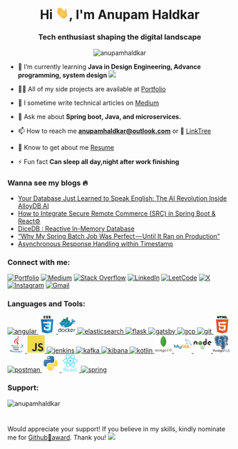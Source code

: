 
<!-- <p align='center'><img  src="https://github.com/anupamhaldkar/anupamhaldkar/assets/48323127/3c5637a5-d483-4f51-b52b-d45a0adb4246" alt="Welcoming You" ></p>
-->
<h1 align="center">Hi <img src="https://raw.githubusercontent.com/ABSphreak/ABSphreak/master/gifs/Hi.gif" width="30px">, I'm Anupam Haldkar</h1>
<h3 align="center">Tech enthusiast shaping the digital landscape</h3>

<p align="center"> <img src="https://komarev.com/ghpvc/?username=anupamhaldkar&abbreviated=true&label=Profile%20views&color=blueviolet&style=for-the-badge" alt="anupamhaldkar" /> </p> 
<!--  Profile Visit Counter  -->



- 🌱 I’m currently learning **Java in Design Engineering, Advance programming, system design** <img src="https://media.giphy.com/media/WUlplcMpOCEmTGBtBW/giphy.gif" width="30">

- 👨‍💻 All of my side projects are available at [Portfolio](https://anupamhaldkar.github.io)

- 📝 I sometime write technical articles on [Medium](https://anupamhaldkar.medium.com)

- 💬 Ask me about **Spring boot, Java, and microservices.**

- 📫 How to reach me **anupamhaldkar@outlook.com** or 🌳 [LinkTree](https://linktr.ee/anupamhaldkar)

- 📄 Know to get about me [Resume](https://drive.google.com/file/d/1quH_rACQXjrhB1r0BQTaSxLngXGPrgZ-/view?usp=sharing)

- ⚡ Fun fact **Can sleep all day,night after work finishing**

### Wanna see my blogs :fire:


<!-- BLOG-POST-LIST:START -->
- [Your Database Just Learned to Speak English: The AI Revolution Inside AlloyDB AI](https://medium.com/follower-booster-hub/your-database-just-learned-to-speak-english-the-ai-revolution-inside-alloydb-ai-360de183c675?source=rss-b061864b94c------2)
- [How to Integrate  Secure Remote Commerce &lpar;SRC&rpar; in Spring Boot &amp; React⚙️](https://medium.com/follower-booster-hub/how-to-integrate-secure-remote-commerce-src-in-spring-boot-react-%EF%B8%8F-ee53feff4c98?source=rss-b061864b94c------2)
- [DiceDB : Reactive In-Memory Database](https://medium.com/follower-booster-hub/dicedb-reactive-in-memory-database-8bbf6c9e256a?source=rss-b061864b94c------2)
- [“Why My Spring Batch Job Was Perfect — Until It Ran on Production”](https://anupamhaldkar.medium.com/why-my-spring-batch-job-was-perfect-until-it-ran-on-production-f62f5225ae6e?source=rss-b061864b94c------2)
- [Asynchronous Response Handling within Timestamp](https://anupamhaldkar.medium.com/asynchronous-response-handling-within-timestamp-63c34ed091c9?source=rss-b061864b94c------2)
<!-- BLOG-POST-LIST:END -->

<h3 align="left">Connect with me:</h3>

[![Portfolio](https://img.shields.io/badge/-Portfolio-943be7?style=for-the-badge&logo=link&logoColor=white)](https://lassiecoder.com)
[![Medium](https://img.shields.io/badge/-Medium-%23000000?style=for-the-badge&logo=medium&logoColor=white)](https://anupamhaldkar.medium.com)
[![Stack Overflow](https://img.shields.io/badge/-Stack%20Overflow-FE7A16?style=for-the-badge&logo=stack-overflow&logoColor=white)](https://stackoverflow.com/users/12331220)
[![LinkedIn](https://img.shields.io/badge/-LinkedIn-0077B5?style=for-the-badge&logo=linkedin&logoColor=white)](https://www.linkedin.com/in/anupamhaldkar/)
[![LeetCode](https://img.shields.io/badge/LeetCode-000000?style=for-the-badge&logo=LeetCode&logoColor=#d16c06)](https://www.leetcode.com/anupamhaldkar)
[![X](https://img.shields.io/badge/-X-000000?style=for-the-badge&logo=x&logoColor=white)](https://x.com/intent/follow?screen_name=anupamhaldkar)
[![Instagram](https://img.shields.io/badge/-Instagram-E4405F?style=for-the-badge&logo=instagram&logoColor=white)](https://www.instagram.com/anupamhaldkar/)
[![Gmail](https://img.shields.io/badge/-Gmail-D14836?style=for-the-badge&logo=gmail&logoColor=white)](mailto:anupamhaldkar@outlook.com)

<!-- <p align="left">
<a href="https://twitter.com/intent/follow?screen_name=anupamhaldkar" target="blank"><img align="center" src="https://raw.githubusercontent.com/rahuldkjain/github-profile-readme-generator/master/src/images/icons/Social/twitter.svg" alt="anupamhaldkar" height="30" width="40" /></a>
<a href="https://linkedin.com/in/" target="blank"><img align="center" src="https://raw.githubusercontent.com/rahuldkjain/github-profile-readme-generator/master/src/images/icons/Social/linked-in-alt.svg" alt="anupamhaldkar" height="30" width="40" /></a>
<a href="https://stackoverflow.com/users/12331220" target="blank"><img align="center" src="https://raw.githubusercontent.com/rahuldkjain/github-profile-readme-generator/master/src/images/icons/Social/stack-overflow.svg" alt="12331220" height="30" width="40" /></a>
<a href="https://instagram.com/anupamhaldkar" target="blank"><img align="center" src="https://raw.githubusercontent.com/rahuldkjain/github-profile-readme-generator/master/src/images/icons/Social/instagram.svg" alt="ahdev2020" height="30" width="40" /></a>
<a href="https://medium.com/@anupamhaldkar" target="blank"><img align="center" src="https://raw.githubusercontent.com/rahuldkjain/github-profile-readme-generator/master/src/images/icons/Social/medium.svg" alt="@anupamhaldkar" height="30" width="40" /></a>
<a href="https://www.youtube.com/@anupamhaldkar" target="blank"><img align="center" src="https://raw.githubusercontent.com/rahuldkjain/github-profile-readme-generator/master/src/images/icons/Social/youtube.svg" alt="anupamhaldkar" height="30" width="40" /></a>
<a href="https://www.hackerrank.com/anupamhaldkar" target="blank"><img align="center" src="https://raw.githubusercontent.com/rahuldkjain/github-profile-readme-generator/master/src/images/icons/Social/hackerrank.svg" alt="anupamhaldkar" height="30" width="40" /></a>
<a href="https://www.leetcode.com/anupamhaldkar" target="blank"><img align="center" src="https://raw.githubusercontent.com/rahuldkjain/github-profile-readme-generator/master/src/images/icons/Social/leet-code.svg" alt="anupamhaldkar" height="30" width="40" /></a>
</p> -->

<h3 align="left">Languages and Tools:</h3>
<p align="left"> <a href="https://angular.io" target="_blank" rel="noreferrer"> <img src="https://angular.io/assets/images/logos/angular/angular.svg" alt="angular" width="40" height="40"/> </a> <a href="https://www.w3schools.com/css/" target="_blank" rel="noreferrer"> <img src="https://raw.githubusercontent.com/devicons/devicon/master/icons/css3/css3-original-wordmark.svg" alt="css3" width="40" height="40"/> </a> <a href="https://www.docker.com/" target="_blank" rel="noreferrer"> <img src="https://raw.githubusercontent.com/devicons/devicon/master/icons/docker/docker-original-wordmark.svg" alt="docker" width="40" height="40"/> </a> <a href="https://www.elastic.co" target="_blank" rel="noreferrer"> <img src="https://www.vectorlogo.zone/logos/elastic/elastic-icon.svg" alt="elasticsearch" width="40" height="40"/> </a> <a href="https://flask.palletsprojects.com/" target="_blank" rel="noreferrer"> <img src="https://www.vectorlogo.zone/logos/pocoo_flask/pocoo_flask-icon.svg" alt="flask" width="40" height="40"/> </a> <a href="https://www.gatsbyjs.com/" target="_blank" rel="noreferrer"> <img src="https://www.vectorlogo.zone/logos/gatsbyjs/gatsbyjs-icon.svg" alt="gatsby" width="40" height="40"/> </a> <a href="https://cloud.google.com" target="_blank" rel="noreferrer"> <img src="https://www.vectorlogo.zone/logos/google_cloud/google_cloud-icon.svg" alt="gcp" width="40" height="40"/> </a> <a href="https://git-scm.com/" target="_blank" rel="noreferrer"> <img src="https://www.vectorlogo.zone/logos/git-scm/git-scm-icon.svg" alt="git" width="40" height="40"/> </a> <a href="https://www.w3.org/html/" target="_blank" rel="noreferrer"> <img src="https://raw.githubusercontent.com/devicons/devicon/master/icons/html5/html5-original-wordmark.svg" alt="html5" width="40" height="40"/> </a> <a href="https://www.java.com" target="_blank" rel="noreferrer"> <img src="https://raw.githubusercontent.com/devicons/devicon/master/icons/java/java-original.svg" alt="java" width="40" height="40"/> </a> <a href="https://developer.mozilla.org/en-US/docs/Web/JavaScript" target="_blank" rel="noreferrer"> <img src="https://raw.githubusercontent.com/devicons/devicon/master/icons/javascript/javascript-original.svg" alt="javascript" width="40" height="40"/> </a> <a href="https://www.jenkins.io" target="_blank" rel="noreferrer"> <img src="https://www.vectorlogo.zone/logos/jenkins/jenkins-icon.svg" alt="jenkins" width="40" height="40"/> </a> <a href="https://kafka.apache.org/" target="_blank" rel="noreferrer"> <img src="https://www.vectorlogo.zone/logos/apache_kafka/apache_kafka-icon.svg" alt="kafka" width="40" height="40"/> </a> <a href="https://www.elastic.co/kibana" target="_blank" rel="noreferrer"> <img src="https://www.vectorlogo.zone/logos/elasticco_kibana/elasticco_kibana-icon.svg" alt="kibana" width="40" height="40"/> </a> <a href="https://kotlinlang.org" target="_blank" rel="noreferrer"> <img src="https://www.vectorlogo.zone/logos/kotlinlang/kotlinlang-icon.svg" alt="kotlin" width="40" height="40"/> </a> <a href="https://www.mongodb.com/" target="_blank" rel="noreferrer"> <img src="https://raw.githubusercontent.com/devicons/devicon/master/icons/mongodb/mongodb-original-wordmark.svg" alt="mongodb" width="40" height="40"/> </a> <a href="https://www.mysql.com/" target="_blank" rel="noreferrer"> <img src="https://raw.githubusercontent.com/devicons/devicon/master/icons/mysql/mysql-original-wordmark.svg" alt="mysql" width="40" height="40"/> </a> <a href="https://nodejs.org" target="_blank" rel="noreferrer"> <img src="https://raw.githubusercontent.com/devicons/devicon/master/icons/nodejs/nodejs-original-wordmark.svg" alt="nodejs" width="40" height="40"/> </a> <a href="https://www.postgresql.org" target="_blank" rel="noreferrer"> <img src="https://raw.githubusercontent.com/devicons/devicon/master/icons/postgresql/postgresql-original-wordmark.svg" alt="postgresql" width="40" height="40"/> </a> <a href="https://postman.com" target="_blank" rel="noreferrer"> <img src="https://www.vectorlogo.zone/logos/getpostman/getpostman-icon.svg" alt="postman" width="40" height="40"/> </a> <a href="https://www.python.org" target="_blank" rel="noreferrer"> <img src="https://raw.githubusercontent.com/devicons/devicon/master/icons/python/python-original.svg" alt="python" width="40" height="40"/> </a> <a href="https://reactjs.org/" target="_blank" rel="noreferrer"> <img src="https://raw.githubusercontent.com/devicons/devicon/master/icons/react/react-original-wordmark.svg" alt="react" width="40" height="40"/> </a> <a href="https://spring.io/" target="_blank" rel="noreferrer"> <img src="https://www.vectorlogo.zone/logos/springio/springio-icon.svg" alt="spring" width="40" height="40"/> </a> </p>

<h3 align="left">Support:</h3> 
<p><a href="https://www.buymeacoffee.com/anupamhaldkar"> <img align="left" src="https://cdn.buymeacoffee.com/buttons/v2/default-blue.png" height="50" width="210" alt="anupamhaldkar" /></a></p><br><br>















<h3 align="left"></h3>
Would appreciate your support! If you believe in my skills, kindly nominate me for <a href="https://stars.github.com/">Github🌟award<a>. Thank you! <img  src="https://media.giphy.com/media/LnQjpWaON8nhr21vNW/giphy.gif" width="40">




